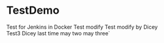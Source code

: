 # TestDemo
Test for Jenkins in Docker
Test modify
Test modify by Dicey\
Test3
Dicey
last time
may two
may three`
